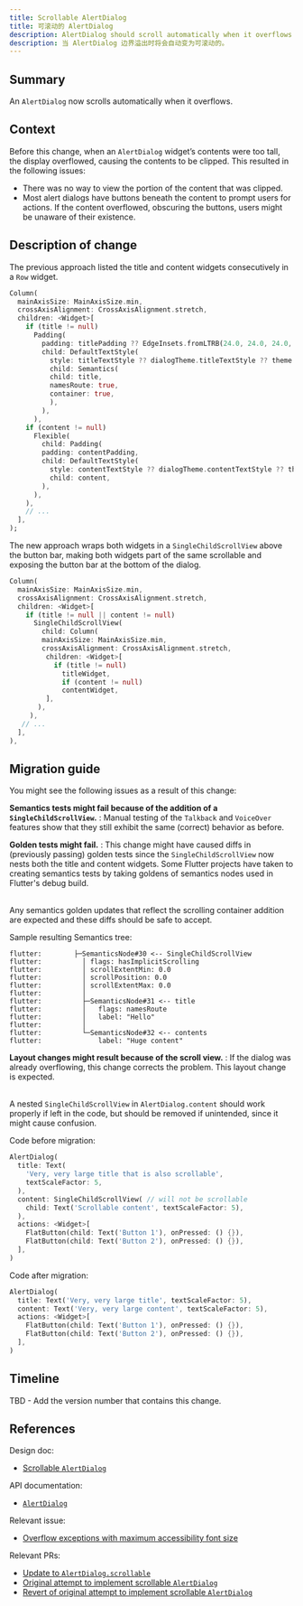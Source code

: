 ```yaml
---
title: Scrollable AlertDialog
title: 可滚动的 AlertDialog
description: AlertDialog should scroll automatically when it overflows.
description: 当 AlertDialog 边界溢出时将会自动变为可滚动的。
---
```


## Summary

An `AlertDialog` now scrolls automatically when it overflows.

## Context

Before this change,
when an `AlertDialog` widget’s contents were too tall,
the display overflowed, causing the contents to be clipped.
This resulted in the following issues:

* There was no way to view the portion of the content that was clipped.
* Most alert dialogs have buttons beneath the content to prompt users for
  actions. If the content overflowed, obscuring the buttons,
  users might be unaware of their existence.

## Description of change

The previous approach listed the title and content
widgets consecutively in a `Row` widget.

<!-- skip -->
```dart
Column(
  mainAxisSize: MainAxisSize.min,
  crossAxisAlignment: CrossAxisAlignment.stretch,
  children: <Widget>[
    if (title != null)
      Padding(
        padding: titlePadding ?? EdgeInsets.fromLTRB(24.0, 24.0, 24.0, content == null ? 20.0 : 0.0),
        child: DefaultTextStyle(
          style: titleTextStyle ?? dialogTheme.titleTextStyle ?? theme.textTheme.title,
          child: Semantics(
          child: title,
          namesRoute: true,
          container: true,
          ),
        ),
      ),
    if (content != null)
      Flexible(
        child: Padding(
        padding: contentPadding,
        child: DefaultTextStyle(
          style: contentTextStyle ?? dialogTheme.contentTextStyle ?? theme.textTheme.subhead,
          child: content,
        ),
      ),
    ),
    // ...
  ],
);
```

The new approach wraps both widgets in a
`SingleChildScrollView` above the button bar,
making both widgets part of the same scrollable
and exposing the button bar at the bottom of the dialog.

<!-- skip -->
```dart
Column(
  mainAxisSize: MainAxisSize.min,
  crossAxisAlignment: CrossAxisAlignment.stretch,
  children: <Widget>[
    if (title != null || content != null)
      SingleChildScrollView(
        child: Column(
        mainAxisSize: MainAxisSize.min,
        crossAxisAlignment: CrossAxisAlignment.stretch,
         children: <Widget>[
           if (title != null)
             titleWidget,
             if (content != null)
             contentWidget,
         ],
       ),
     ),
   // ...
  ],
),
```

## Migration guide

You might see the following issues as a result of this change:

**Semantics tests might fail because of the addition of a `SingleChildScrollView`.**
: Manual testing of the `Talkback` and `VoiceOver` features
  show that they still exhibit the same (correct)
  behavior as before.

**Golden tests might fail.**
: This change might have caused diffs in (previously passing)
  golden tests since the `SingleChildScrollView` now nests both the
  title and content widgets.
  Some Flutter projects have taken to creating semantics tests
  by taking goldens of semantics nodes used in Flutter's debug build.

  <br>Any semantics golden updates that reflect the scrolling
  container addition are expected and these diffs should be safe to accept.

  Sample resulting Semantics tree:

```
flutter:        ├─SemanticsNode#30 <-- SingleChildScrollView
flutter:          │ flags: hasImplicitScrolling
flutter:          │ scrollExtentMin: 0.0
flutter:          │ scrollPosition: 0.0
flutter:          │ scrollExtentMax: 0.0
flutter:          │
flutter:          ├─SemanticsNode#31 <-- title
flutter:          │   flags: namesRoute
flutter:          │   label: "Hello"
flutter:          │
flutter:          └─SemanticsNode#32 <-- contents
flutter:              label: "Huge content"
```

**Layout changes might result because of the scroll view.**
: If the dialog was already overflowing,
  this change corrects the problem.
  This layout change is expected.

  <br>A nested `SingleChildScrollView` in `AlertDialog.content`
  should work properly if left in the code,
  but should be removed if unintended, since
  it might cause confusion.

Code before migration:

<!-- skip -->
```dart
AlertDialog(
  title: Text(
    'Very, very large title that is also scrollable',
    textScaleFactor: 5,
  ),
  content: SingleChildScrollView( // will not be scrollable
    child: Text('Scrollable content', textScaleFactor: 5),
  ),
  actions: <Widget>[
    FlatButton(child: Text('Button 1'), onPressed: () {}),
    FlatButton(child: Text('Button 2'), onPressed: () {}),
  ],
)
```

Code after migration:

<!-- skip -->
```dart
AlertDialog(
  title: Text('Very, very large title', textScaleFactor: 5),
  content: Text('Very, very large content', textScaleFactor: 5),
  actions: <Widget>[
    FlatButton(child: Text('Button 1'), onPressed: () {}),
    FlatButton(child: Text('Button 2'), onPressed: () {}),
  ],
)
```

## Timeline

TBD - Add the version number that contains this change.

## References

Design doc:
* [Scrollable `AlertDialog`][]

API documentation:
* [`AlertDialog`][]

Relevant issue:
* [Overflow exceptions with maximum accessibility font size][]

Relevant PRs:
* [Update to `AlertDialog.scrollable`][]
* [Original attempt to implement scrollable `AlertDialog`][]
* [Revert of original attempt to implement scrollable `AlertDialog`][]


[`AlertDialog`]: {{site.api}}/flutter/material/AlertDialog-class.html
[Original attempt to implement scrollable `AlertDialog`]: {{site.github}}/flutter/flutter/pull/43226
[Overflow exceptions with maximum accessibility font size]: {{site.github}}/flutter/flutter/issues/42696
[Revert of original attempt to implement scrollable `AlertDialog`]: {{site.github}}/flutter/flutter/pull/44003
[Scrollable `AlertDialog`]: /go/scrollable-alert-dialog
[Update to `AlertDialog.scrollable`]: {{site.github}}/flutter/flutter/pull/45079
